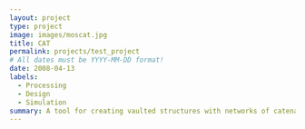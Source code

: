 ```yaml
---
layout: project
type: project
image: images/moscat.jpg
title: CAT
permalink: projects/test_project
# All dates must be YYYY-MM-DD format!
date: 2008-04-13
labels:
  - Processing
  - Design
  - Simulation
summary: A tool for creating vaulted structures with networks of catenary curves.
---
```


